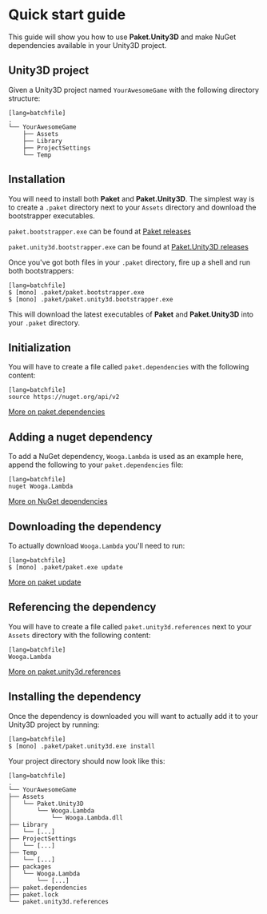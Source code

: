# Quick start guide

This guide will show you how to use **Paket.Unity3D** and make NuGet dependencies available in your Unity3D project.

## Unity3D project

Given a Unity3D project named `YourAwesomeGame` with the following directory structure:

	[lang=batchfile]
	.
	└── YourAwesomeGame
	    ├── Assets
	    ├── Library
	    ├── ProjectSettings
	    └── Temp

## Installation

You will need to install both **Paket** and **Paket.Unity3D**. The simplest way is to create a `.paket` directory next to your `Assets` directory and download the bootstrapper executables.

`paket.bootstrapper.exe` can be found at [Paket releases](https://github.com/fsprojects/Paket/releases/latest)

`paket.unity3d.bootstrapper.exe` can be found at [Paket.Unity3D releases](https://github.com/wooga/Paket.Unity3D/releases/latest)

Once you've got both files in your `.paket` directory, fire up a shell and run both bootstrappers:

	[lang=batchfile]
	$ [mono] .paket/paket.bootstrapper.exe
	$ [mono] .paket/paket.unity3d.bootstrapper.exe

This will download the latest executables of **Paket** and **Paket.Unity3D** into your `.paket` directory.

## Initialization

You will have to create a file called `paket.dependencies` with the following content:

	[lang=batchfile]
	source https://nuget.org/api/v2

[More on paket.dependencies](http://fsprojects.github.io/Paket/dependencies-file.html)

## Adding a nuget dependency

To add a NuGet dependency, `Wooga.Lambda` is used as an example here, append the following to your `paket.dependencies` file:

	[lang=batchfile]
	nuget Wooga.Lambda

[More on NuGet dependencies](http://fsprojects.github.io/Paket/nuget-dependencies.html)

## Downloading the dependency

To actually download `Wooga.Lambda` you'll need to run:

	[lang=batchfile]
	$ [mono] .paket/paket.exe update

[More on paket update](http://fsprojects.github.io/Paket/paket-update.html)

## Referencing the dependency

You will have to create a file called `paket.unity3d.references` next to your `Assets` directory with the following content:

	[lang=batchfile]
	Wooga.Lambda

[More on paket.unity3d.references](http://wooga.github.io/Paket.Unity3D/references-files.html)

## Installing the dependency

Once the dependency is downloaded you will want to actually add it to your Unity3D project by running:

	[lang=batchfile]
	$ [mono] .paket/paket.unity3d.exe install

Your project directory should now look like this:

	[lang=batchfile]
	.
	└── YourAwesomeGame
	├── Assets
	│   └── Paket.Unity3D
	│       └── Wooga.Lambda
	│           └── Wooga.Lambda.dll
	├── Library
	│   └── [...]
	├── ProjectSettings
	│   └── [...]
	├── Temp
	│   └── [...]
	├── packages
	│   └── Wooga.Lambda
	│       └── [...]
	├── paket.dependencies
	├── paket.lock
	└── paket.unity3d.references
